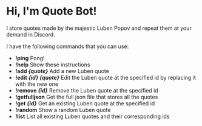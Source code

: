 # Hi, I'm Quote Bot!
I store quotes made by the majestic Luben Popov and repeat them at your demand in Discord.

I have the following commands that you can use:

* **!ping** Pong!
* **!help** Show these instructions
* **!add *{quote}*** Add a new Luben quote
* **!edit *{id}* *{quote}*** Edit the Luben quote at the specified id by replacing it with the new one
* **!remove *{id}*** Remove the Luben quote at the specified id
* **!getfulljson** Get the full json file that stores all the quotes
* **!get *{id}*** Get an existing Luben quote at the specified id
* **!random** Show a random Luben quote
* **!list** List all existing Luben quotes and their corresponding ids
